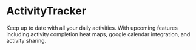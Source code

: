 # ActivityTracker
Keep up to date with all your daily activities. With upcoming features including activity completion heat maps, google calendar integration, and activity sharing.
